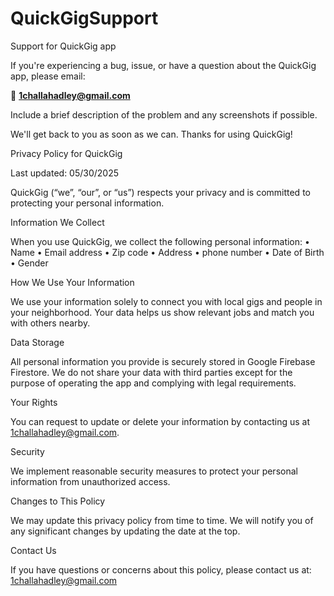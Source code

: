 # QuickGigSupport
Support for QuickGig app



If you're experiencing a bug, issue, or have a question about the QuickGig app, please email:

📩 **1challahadley@gmail.com**

Include a brief description of the problem and any screenshots if possible.

We'll get back to you as soon as we can. Thanks for using QuickGig!




Privacy Policy for QuickGig

Last updated: 05/30/2025

QuickGig (“we”, “our”, or “us”) respects your privacy and is committed to protecting your personal information.

Information We Collect

When you use QuickGig, we collect the following personal information:
	•	Name
	•	Email address
	•	Zip code
	•	Address
  • phone number
  • Date of Birth
  • Gender

How We Use Your Information

We use your information solely to connect you with local gigs and people in your neighborhood. Your data helps us show relevant jobs and match you with others nearby.

Data Storage

All personal information you provide is securely stored in Google Firebase Firestore. We do not share your data with third parties except for the purpose of operating the app and complying with legal requirements.

Your Rights

You can request to update or delete your information by contacting us at 1challahadley@gmail.com.

Security

We implement reasonable security measures to protect your personal information from unauthorized access.

Changes to This Policy

We may update this privacy policy from time to time. We will notify you of any significant changes by updating the date at the top.

Contact Us

If you have questions or concerns about this policy, please contact us at:
1challahadley@gmail.com
